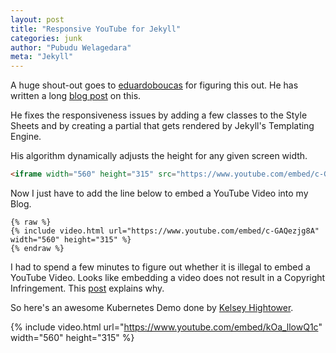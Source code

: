 ```yaml
---
layout: post
title: "Responsive YouTube for Jekyll"
categories: junk
author: "Pubudu Welagedara"
meta: "Jekyll"
---
```


A huge shout-out goes to [eduardoboucas][eduardoboucas] for figuring this out. He has written a long [blog post][post] on this.

He fixes the responsiveness issues by adding a few classes to the Style Sheets and by creating a partial that gets rendered by Jekyll's Templating Engine.

His algorithm dynamically adjusts the height for any given screen width.

```html
<iframe width="560" height="315" src="https://www.youtube.com/embed/c-GAQezjg8A" frameborder="0" allow="autoplay; encrypted-media" allowfullscreen></iframe>
```

Now I just have to add the line below to embed a YouTube Video into my Blog.

```
{% raw %}
{% include video.html url="https://www.youtube.com/embed/c-GAQezjg8A" width="560" height="315" %}
{% endraw %}
```

I had to spend a few minutes to figure out whether it is illegal to embed a YouTube Video. Looks like embedding a video does not result in a Copyright Infringement. This [post][copyright] explains why.

So here's an awesome Kubernetes Demo done by [Kelsey Hightower][kelsey].

{% include video.html url="https://www.youtube.com/embed/kOa_llowQ1c" width="560" height="315" %}

[eduardoboucas]: https://eduardoboucas.com/
[post]: https://eduardoboucas.com/blog/2016/12/21/responsive-video-embeds-jekyll.html
[copyright]: https://turbofuture.com/internet/Embed-YouTube-Videos---Copyright-Infringement
[kelsey]: https://github.com/kelseyhightower



